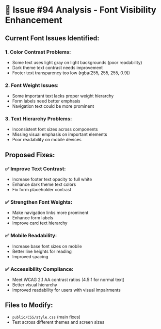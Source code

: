 # 🎯 Issue #94 Analysis - Font Visibility Enhancement

## Current Font Issues Identified:

### 1. **Color Contrast Problems:**
- Some text uses light gray on light backgrounds (poor readability)
- Dark theme text contrast needs improvement
- Footer text transparency too low (rgba(255, 255, 255, 0.9))

### 2. **Font Weight Issues:**
- Some important text lacks proper weight hierarchy  
- Form labels need better emphasis
- Navigation text could be more prominent

### 3. **Text Hierarchy Problems:**
- Inconsistent font sizes across components
- Missing visual emphasis on important elements
- Poor readability on mobile devices

## Proposed Fixes:

### ✅ **Improve Text Contrast:**
- Increase footer text opacity to full white
- Enhance dark theme text colors
- Fix form placeholder contrast

### ✅ **Strengthen Font Weights:**
- Make navigation links more prominent
- Enhance form labels
- Improve card text hierarchy

### ✅ **Mobile Readability:**
- Increase base font sizes on mobile
- Better line heights for reading
- Improved spacing

### ✅ **Accessibility Compliance:**
- Meet WCAG 2.1 AA contrast ratios (4.5:1 for normal text)
- Better visual hierarchy
- Improved readability for users with visual impairments

## Files to Modify:
- `public/CSS/style.css` (main fixes)
- Test across different themes and screen sizes